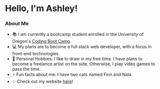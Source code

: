 # Hello, I'm Ashley!

### About Me
- 📚 I am currently a bootcamp student enrolled in the University of Oregon's <a href="https://bootcamp.uoregon.edu/coding/">Coding Boot Camp</a>.
- 💻 My plans are to become a full stack web developer, with a focus in front-end technologies. 
- 🎯 Personal Hobbies: I like to draw in my free time. I have plans to become a freelance artist on the side. Otherwise, I play video games to pass the time. 
- ⚡ Fun facts about me: I have two cats named Finn and Nala. 
- ✨ Check out my website <a href="">here</a>!

